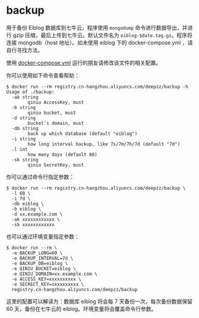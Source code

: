 # backup

用于备份 Eiblog 数据库到七牛云，程序使用 `mongodump` 命令进行数据导出，并进行 gzip 压缩，最后上传到七牛云。默认文件名为 `eiblog-$date.tag.gz`。程序将连接 mongodb（host 地址）。如未使用 eiblog 下的 docker-compose.yml ，请自行寻找方法。

使用 [docker-compose.yml](https://github.com/eiblog/eiblog) 运行的朋友请修改该文件的相关配置。

你可以使用如下命令查看帮助：
```
$ docker run --rm registry.cn-hangzhou.aliyuncs.com/deepzz/backup -h
Usage of ./backup:
  -ak string
    	qiniu AccessKey, must
  -b string
    	qiniu bucket, must
  -d string
    	bucket's domain, must
  -db string
    	back up which database (default "eiblog")
  -i string
    	how long interval backup, like 7s/7m/7h/7d (default "7d")
  -l int
    	how many days (default 60)
  -sk string
    	qiniu SecretKey, must
```

你可以通过命令行指定参数：
```
$ docker run --rm registry.cn-hangzhou.aliyuncs.com/deepzz/backup \
  -l 60 \
  -i 7d \
  -db eiblog \
  -b eiblog \
  -d xx.example.com \
  -ak xxxxxxxxxxxx \
  -sk xxxxxxxxxxxx
```

也可以通过环境变量指定参数：
```
$ docker run --rm \
  -e BACKUP_LONG=60 \
  -e BACKUP_INTERVAL=7d \
  -e BACKUP_DB=eiblog \
  -e QINIU_BUCKET=eiblog \
  -e QINIU_DOMAIN=xx.example.com \
  -e ACCESS_KEY=xxxxxxxxxx \
  -e SECRECT_KEY=xxxxxxxxxx \
  registry.cn-hangzhou.aliyuncs.com/deepzz/backup
```
这里的配置可以解读为：数据库 eiblog 将会每 7 天备份一次，每次备份数据保留 60 天，备份在七牛云的 eiblog。环境变量将会覆盖命令行参数。

